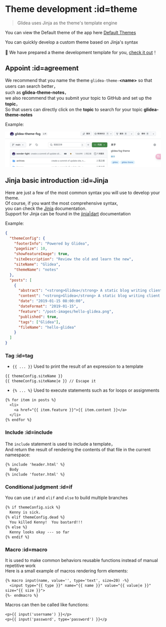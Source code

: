 
# Theme development :id=theme

> Glidea uses Jinja as the theme's template engine

You can view the Default theme of the app here [Default Themes](https://github.com/wonder-light/glidea/tree/main/public/default-files.zip)

You can quickly develop a custom theme based on Jinja's syntax

🎉 We have prepared a theme development template for you, [check it out](https://github.com/wonder-light/glidea-theme-fog)！

## Appoint :id=agreement

We recommend that you name the theme `glidea-theme-`**\<name\>** so that users can search better，\
such as **glidea-theme-notes**，\
we also recommend that you submit your topic to GitHub and set up the **topic**，\
So that users can directly click on the **topic** to search for your topic **glidea-theme-notes**

Example:

![topic](../../../assets/images/glidea-theme-topic.jpg ':class=img-cover')


## Jinja basic introduction :id=Jinja

Here are just a few of the most common syntax you will use to develop your theme. \
Of course, if you want the most comprehensive syntax, \
you can check the [Jinja](https://docs.jinkan.org/docs/jinja2/templates.html) documentation. \
Support for Jinja can be found in the [jinja|dart](https://pub.dev/packages/jinja) documentation

Example:

```json
{
  "themeConfig": {
    "footerInfo": "Powered by Glidea",
    "pageSize": 10,
    "showFeatureImage": true,
    "siteDescription": "Review the old and learn the new",
    "siteName": "Glidea",
    "themeName": "notes"
  },
  "posts": [
    {
      "abstract": "<strong>Glidea</strong> A static blog writing client ",
      "content": "<strong>Glidea</strong> A static blog writing client <!-- more -->↵↵👏 Welcome to use <strong>Glidea</strong> ！",
      "date": "2019-01-15 08:00:00",
      "dateFormat": "2019-01-15",
      "feature": "/post-images/hello-glidea.png",
      "published": true,
      "tags": ["Glidea"],
      "fileName": "hello-glidea"
    }
  ]
}
``` 

### Tag :id=tag

- `{​{ ... }​}` Used to print the result of an expression to a template
``` django
{{ themeConfig.siteName }}
{{ themeConfig.siteName|e }} // Escape it
```



- `{% ... %}` Used to execute statements such as for loops or assignments
``` django
{% for item in posts %}
  <li>
    <a href="{{ item.feature }}">{{ item.content }}</a>
  </li>
{% endfor %}
```

### Include :id=include

The `include` statement is used to include a template，\
And return the result of rendering the contents of that file in the current namespace:

``` django
{% include 'header.html' %}
  Body
{% include 'footer.html' %}
```

### Conditional judgment :id=if

You can use `if` and `elif` and `else` to build multiple branches

``` django
{% if themeConfig.sick %}
  Kenny is sick.
{% elif themeConfig.dead %}
  You killed Kenny!  You bastard!!!
{% else %}
  Kenny looks okay --- so far
{% endif %}
```

### Macro :id=macro

It is used to make common behaviors reusable functions instead of manual repetitive work\
Here is a small example of macros rendering form elements:

``` django
{% macro input(name, value='', type='text', size=20) -%}
  <input type="{{ type }}" name="{{ name }}" value="{{ value|e }}" size="{{ size }}">
{%- endmacro %}
```

Macros can then be called like functions:

``` django
<p>{{ input('username') }}</p>
<p>{{ input('password', type='password') }}</p
```